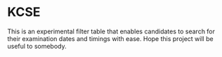 # KCSE
This is an experimental filter table that enables candidates to search for their examination dates and timings with ease. Hope this project will be useful to somebody.
